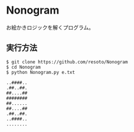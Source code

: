 # Nonogram

お絵かきロジックを解くプログラム。

## 実行方法
```
$ git clone https://github.com/resoto/Nonogram
$ cd Nonogram
$ python Nonogram.py e.txt
```
```
..####..
.##..##.
##....##
########
##......
##....##
.##..##.
..####..
........
```
